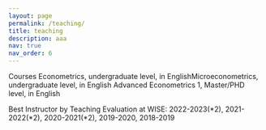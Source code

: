 ```yaml
---
layout: page
permalink: /teaching/
title: teaching
description: aaa
nav: true
nav_order: 6
---
```


Courses
Econometrics, undergraduate level, in English
​Microeconometrics, undergraduate level, in English
Advanced Econometrics 1, Master/PHD level, in English

Best Instructor by Teaching Evaluation at WISE:
2022-2023(*2), 2021-2022(*2), 2020-2021(*2), 2019-2020, 2018-2019
